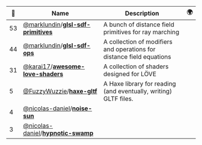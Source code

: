 |:star2: | Name | Description | 🌍|
|---|---|---|---|
|53|[@marklundin](https://github.com/marklundin)/[**glsl-sdf-primitives**](https://github.com/marklundin/glsl-sdf-primitives)|A bunch of distance field primitives for ray marching||
|44|[@marklundin](https://github.com/marklundin)/[**glsl-sdf-ops**](https://github.com/marklundin/glsl-sdf-ops)|A collection of modifiers and operations for distance field equations||
|31|[@karai17](https://github.com/karai17)/[**awesome-love-shaders**](https://github.com/karai17/awesome-love-shaders)|A collection of shaders designed for LÖVE||
|5|[@FuzzyWuzzie](https://github.com/FuzzyWuzzie)/[**haxe-gltf**](https://github.com/FuzzyWuzzie/haxe-gltf)|A Haxe library for reading (and eventually, writing) GLTF files.||
|4|[@nicolas-daniel](https://github.com/nicolas-daniel)/[**noise-sun**](https://github.com/nicolas-daniel/noise-sun)|||
|3|[@nicolas-daniel](https://github.com/nicolas-daniel)/[**hypnotic-swamp**](https://github.com/nicolas-daniel/hypnotic-swamp)|||

